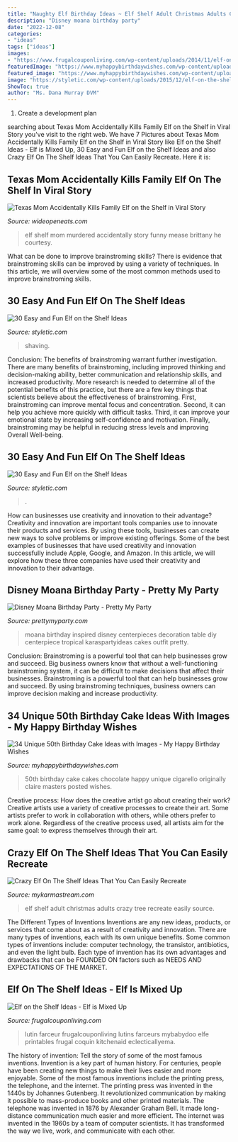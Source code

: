 ```yaml
---
title: "Naughty Elf Birthday Ideas ~ Elf Shelf Adult Christmas Adults Crazy Tree Recreate Easily Source"
description: "Disney moana birthday party"
date: "2022-12-08"
categories:
- "ideas"
tags: ["ideas"]
images:
- "https://www.frugalcouponliving.com/wp-content/uploads/2014/11/elf-on-the-shelf-ideas-mixer-frugal-coupon-living.jpg"
featuredImage: "https://www.myhappybirthdaywishes.com/wp-content/uploads/2016/09/chocolate-cigarello-50th-birthday-cakes.jpg"
featured_image: "https://www.myhappybirthdaywishes.com/wp-content/uploads/2016/09/chocolate-cigarello-50th-birthday-cakes.jpg"
image: "https://styletic.com/wp-content/uploads/2015/12/elf-on-the-shelf-ideas/15-elf-on-the-shelf-ideas.jpg"
ShowToc: true
author: "Ms. Dana Murray DVM"
---
```



1. Create a development plan 

	

		
searching about Texas Mom Accidentally Kills Family Elf on the Shelf in Viral Story you've visit to the right web. We have 7 Pictures about Texas Mom Accidentally Kills Family Elf on the Shelf in Viral Story like Elf on the Shelf Ideas - Elf is Mixed Up, 30 Easy and Fun Elf on the Shelf Ideas and also Crazy Elf On The Shelf Ideas That You Can Easily Recreate. Here it is:
		
    
## Texas Mom Accidentally Kills Family Elf On The Shelf In Viral Story

<img loading=lazy src="https://cdn0.wideopeneats.com/wp-content/uploads/2017/12/25446220_906999096135435_1898086850582274368_n.jpg" onerror="this.onerror=null;this.src='https://tse3.mm.bing.net/th?id=OIP.gYAcpaAtBBWmiLE6uDGhUgHaJ4&amp;pid=15.1';" alt="Texas Mom Accidentally Kills Family Elf on the Shelf in Viral Story">

_Source: wideopeneats.com_

>elf shelf mom murdered accidentally story funny mease brittany he courtesy. 

	

What can be done to improve brainstroming skills?
There is evidence that brainstroming skills can be improved by using a variety of techniques. In this article, we will overview some of the most common methods used to improve brainstroming skills.

    
## 30 Easy And Fun Elf On The Shelf Ideas

<img loading=lazy src="https://styletic.com/wp-content/uploads/2015/12/elf-on-the-shelf-ideas/17-elf-on-the-shelf-ideas.jpg" onerror="this.onerror=null;this.src='https://tse2.mm.bing.net/th?id=OIP.6AMSBk3zHlNIbBSe9PEWFAHaLJ&amp;pid=15.1';" alt="30 Easy and Fun Elf on the Shelf Ideas">

_Source: styletic.com_

>shaving. 

	

Conclusion: The benefits of brainstroming warrant further investigation.
There are many benefits of brainstroming, including improved thinking and decision-making ability, better communication and relationship skills, and increased productivity. More research is needed to determine all of the potential benefits of this practice, but there are a few key things that scientists believe about the effectiveness of brainstroming. First, brainstroming can improve mental focus and concentration. Second, it can help you achieve more quickly with difficult tasks. Third, it can improve your emotional state by increasing self-confidence and motivation. Finally, brainstroming may be helpful in reducing stress levels and improving Overall Well-being.

    
## 30 Easy And Fun Elf On The Shelf Ideas

<img loading=lazy src="https://styletic.com/wp-content/uploads/2015/12/elf-on-the-shelf-ideas/15-elf-on-the-shelf-ideas.jpg" onerror="this.onerror=null;this.src='https://tse4.mm.bing.net/th?id=OIP.SAodX6s-owQIYF55T92q9wHaLF&amp;pid=15.1';" alt="30 Easy and Fun Elf on the Shelf Ideas">

_Source: styletic.com_

>. 

	

How can businesses use creativity and innovation to their advantage?
Creativity and innovation are important tools companies use to innovate their products and services. By using these tools, businesses can create new ways to solve problems or improve existing offerings. Some of the best examples of businesses that have used creativity and innovation successfully include Apple, Google, and Amazon. In this article, we will explore how these three companies have used their creativity and innovation to their advantage.

    
## Disney Moana Birthday Party - Pretty My Party

<img loading=lazy src="http://www.prettymyparty.com/wp-content/uploads/2017/02/moana-party-table-setting.jpg" onerror="this.onerror=null;this.src='https://tse1.mm.bing.net/th?id=OIP.p2F0zkA8dzMPPCJmcxIoiwHaLI&amp;pid=15.1';" alt="Disney Moana Birthday Party - Pretty My Party">

_Source: prettymyparty.com_

>moana birthday inspired disney centerpieces decoration table diy centerpiece tropical karaspartyideas cakes outfit pretty. 

	

Conclusion: Brainstroming is a powerful tool that can help businesses grow and succeed.
Big business owners know that without a well-functioning brainstroming system, it can be difficult to make decisions that affect their businesses. Brainstroming is a powerful tool that can help businesses grow and succeed. By using brainstroming techniques, business owners can improve decision making and increase productivity.

    
## 34 Unique 50th Birthday Cake Ideas With Images - My Happy Birthday Wishes

<img loading=lazy src="https://www.myhappybirthdaywishes.com/wp-content/uploads/2016/09/chocolate-cigarello-50th-birthday-cakes.jpg" onerror="this.onerror=null;this.src='https://tse1.mm.bing.net/th?id=OIP.5ZdZGaIJNHHN23eqAJaqPQHaJ3&amp;pid=15.1';" alt="34 Unique 50th Birthday Cake Ideas with Images - My Happy Birthday Wishes">

_Source: myhappybirthdaywishes.com_

>50th birthday cake cakes chocolate happy unique cigarello originally claire masters posted wishes. 

	

Creative process: How does the creative artist go about creating their work?
Creative artists use a variety of creative processes to create their art. Some artists prefer to work in collaboration with others, while others prefer to work alone. Regardless of the creative process used, all artists aim for the same goal: to express themselves through their art.

    
## Crazy Elf On The Shelf Ideas That You Can Easily Recreate

<img loading=lazy src="https://mykarmastream.com/wp-content/uploads/2017/12/Elf-on-the-Shelf-Ideas-.jpg" onerror="this.onerror=null;this.src='https://tse1.mm.bing.net/th?id=OIP.tD0mHqZZMDLj-C7cc_Di7AHaKa&amp;pid=15.1';" alt="Crazy Elf On The Shelf Ideas That You Can Easily Recreate">

_Source: mykarmastream.com_

>elf shelf adult christmas adults crazy tree recreate easily source. 

	

The Different Types of Inventions
Inventions are any new ideas, products, or services that come about as a result of creativity and innovation. There are many types of inventions, each with its own unique benefits. Some common types of inventions include: computer technology, the transistor, antibiotics, and even the light bulb. Each type of invention has its own advantages and drawbacks that can be FOUNDED ON factors such as NEEDS AND EXPECTATIONS OF THE MARKET.

    
## Elf On The Shelf Ideas - Elf Is Mixed Up

<img loading=lazy src="https://www.frugalcouponliving.com/wp-content/uploads/2014/11/elf-on-the-shelf-ideas-mixer-frugal-coupon-living.jpg" onerror="this.onerror=null;this.src='https://tse3.mm.bing.net/th?id=OIP.0Mme6yxn0eVbZH59CxIGdwHaLH&amp;pid=15.1';" alt="Elf on the Shelf Ideas - Elf is Mixed Up">

_Source: frugalcouponliving.com_

>lutin farceur frugalcouponliving lutins farceurs mybabydoo elfe printables frugal coquin kitchenaid eclecticallyema. 

	

The history of invention: Tell the story of some of the most famous inventions.
Invention is a key part of human history. For centuries, people have been creating new things to make their lives easier and more enjoyable. Some of the most famous inventions include the printing press, the telephone, and the internet.
The printing press was invented in the 1440s by Johannes Gutenberg. It revolutionized communication by making it possible to mass-produce books and other printed materials. The telephone was invented in 1876 by Alexander Graham Bell. It made long-distance communication much easier and more efficient. The internet was invented in the 1960s by a team of computer scientists. It has transformed the way we live, work, and communicate with each other.

